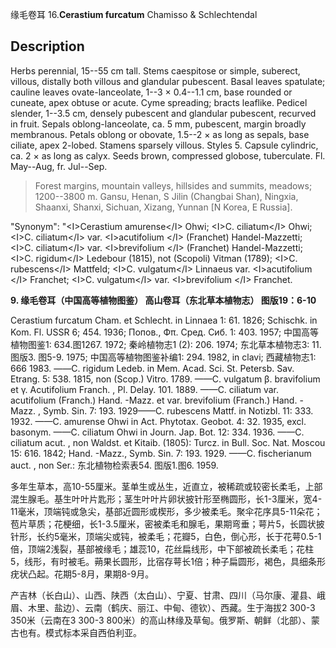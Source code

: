 缘毛卷耳
16.**Cerastium furcatum** Chamisso & Schlechtendal

## Description
Herbs perennial, 15--55 cm tall. Stems caespitose or simple, suberect, villous, distally both villous and glandular pubescent. Basal leaves spatulate; cauline leaves ovate-lanceolate, 1--3 × 0.4--1.1 cm, base rounded or cuneate, apex obtuse or acute. Cyme spreading; bracts leaflike. Pedicel slender, 1--3.5 cm, densely pubescent and glandular pubescent, recurved in fruit. Sepals oblong-lanceolate, ca. 5 mm, pubescent, margin broadly membranous. Petals oblong or obovate, 1.5--2 × as long as sepals, base ciliate, apex 2-lobed. Stamens sparsely villous. Styles 5. Capsule cylindric, ca. 2 × as long as calyx. Seeds brown, compressed globose, tuberculate. Fl. May--Aug, fr. Jul--Sep.


> Forest margins, mountain valleys, hillsides and summits, meadows; 1200--3800 m. Gansu, Henan, S Jilin (Changbai Shan), Ningxia, Shaanxi, Shanxi, Sichuan, Xizang, Yunnan [N Korea, E Russia].

  "Synonym": "&lt;I&gt;Cerastium amurense&lt;/I&gt; Ohwi; &lt;I&gt;C. ciliatum&lt;/I&gt; Ohwi; &lt;I&gt;C. ciliatum&lt;/I&gt; var. &lt;I&gt;acutifolium &lt;/I&gt; (Franchet) Handel-Mazzetti; &lt;I&gt;C. ciliatum&lt;/I&gt; var. &lt;I&gt;brevifolium &lt;/I&gt; (Franchet) Handel-Mazzetti; &lt;I&gt;C. rigidum&lt;/I&gt; Ledebour (1815), not (Scopoli) Vitman (1789); &lt;I&gt;C. rubescens&lt;/I&gt; Mattfeld; &lt;I&gt;C. vulgatum&lt;/I&gt; Linnaeus var. &lt;I&gt;acutifolium &lt;/I&gt; Franchet; &lt;I&gt;C. vulgatum&lt;/I&gt; var. &lt;I&gt;brevifolium &lt;/I&gt; Franchet.

**9. 缘毛卷耳（中国高等植物图鉴） 高山卷耳（东北草本植物志） 图版19：6-10**

Cerastium furcatum Cham. et Schlecht. in Linnaea 1: 61. 1826; Schischk. in Kom. Fl. USSR 6; 454. 1936; Попов., Фπ. Сред. Сиб. 1: 403. 1957; 中国高等植物图鉴1: 634.图1267. 1972; 秦岭植物志1 (2): 206. 1974; 东北草本植物志3: 11. 图版3. 图5-9. 1975; 中国高等植物图鉴补编1: 294. 1982, in clavi; 西藏植物志1: 666 1983. ——C. rigidum Ledeb. in Mem. Acad. Sci. St. Petersb. Sav. Etrang. 5: 538. 1815, non (Scop.) Vitro. 1789. ——C. vulgatum β. bravifolium et γ. Acutifolium Franch. , Pl. Delay. 101. 1889. ——C. ciliatum var. acutifolium (Franch.) Hand. -Mazz. et var. brevifolium (Franch.) Hand. -Mazz. , Symb. Sin. 7: 193. 1929——C. rubescens Mattf. in Notizbl. 11: 333. 1932. ——C. amurense Ohwi in Act. Phytotax. Geobot. 4: 32. 1935, excl. basonym. ——C. ciliatum Ohwi in Journ. Jap. Bot. 12: 334. 1936. ——C. ciliatum acut. , non Waldst. et Kitaib. (1805): Turcz. in Bull. Soc. Nat. Moscou 15: 616. 1842; Hand. -Mazz., Symb. Sin. 7: 193. 1929. ——C. fischerianum auct. , non Ser.: 东北植物检索表54. 图版1.图6. 1959.

多年生草本，高10-55厘米。茎单生或丛生，近直立，被稀疏或较密长柔毛，上部混生腺毛。基生叶叶片匙形；茎生叶叶片卵状披针形至椭圆形，长1-3厘米，宽4-11毫米，顶端钝或急尖，基部近圆形或楔形，多少被柔毛。聚伞花序具5-11朵花；苞片草质；花梗细，长1-3.5厘米，密被柔毛和腺毛，果期弯垂；萼片5，长圆状披针形，长约5毫米，顶端尖或钝，被柔毛；花瓣5，白色，倒心形，长于花萼0.5-1倍，顶端2浅裂，基部被缘毛；雄蕊10，花丝扁线形，中下部被疏长柔毛；花柱5，线形，有时被毛。蒴果长圆形，比宿存萼长1倍；种子扁圆形，褐色，具细条形疣状凸起。花期5-8月，果期8-9月。

产吉林（长白山）、山西、陕西（太白山）、宁夏、甘肃、四川（马尔康、灌县、峨眉、木里、盐边）、云南（鹤庆、丽江、中甸、德钦）、西藏。生于海拔2 300-3 350米（云南在3 300-3 800米）的高山林缘及草甸。俄罗斯、朝鲜（北部）、蒙古也有。模式标本采自西伯利亚。
